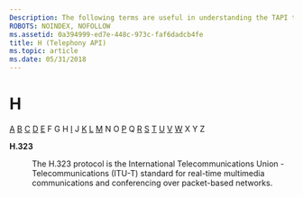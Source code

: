```yaml
---
Description: The following terms are useful in understanding the TAPI technology.
ROBOTS: NOINDEX, NOFOLLOW
ms.assetid: 0a394999-ed7e-448c-973c-faf6dadcb4fe
title: H (Telephony API)
ms.topic: article
ms.date: 05/31/2018
---
```


# H

[A](a-tapgloss.md) [B](b-tapgloss.md) [C](c-tapgloss.md) [D](d-tapgloss.md) [E](e-tapgloss.md) F G H [I](i-tapgloss.md) J [K](k-tapgloss.md) [L](l-tapgloss.md) [M](m-tapgloss.md) N O [P](p-tapgloss.md) Q [R](r-tapgloss.md) [S](s-tapgloss.md) [T](t-tapgloss.md) [U](u-tapgloss.md) [V](v-tapgloss.md) [W](w-tapgloss.md) X Y Z

<dl> <dt>

<span id="tapi2.h.323"></span><span id="TAPI2.H.323"></span>**H.323**
</dt> <dd>

The H.323 protocol is the International Telecommunications Union - Telecommunications (ITU-T) standard for real-time multimedia communications and conferencing over packet-based networks.

</dd> </dl>

 

 



